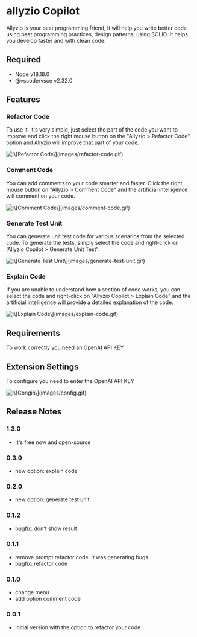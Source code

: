 # allyzio Copilot

Allyzio is your best programming friend, it will help you write better code using best programming practices, design patterns, using SOLID. It helps you develop faster and with clean code.

## Required
- Node v18.18.0
- @vscode/vsce v2.32.0

## Features

### Refactor Code
To use it, it's very simple, just select the part of the code you want to improve and click the right mouse button on the "Allyzio > Refactor Code" option and Allyzio will improve that part of your code.


![\!\\[Refactor Code\\]\(images/refactor-code.gif\)](https://ik.imagekit.io/prezaty/refactor-code_q4t0noWKe.gif?updatedAt=1723747027277)

### Comment Code
You can add comments to your code smarter and faster. Click the right mouse button on "Allyzio > Comment Code" and the artificial intelligence will comment on your code.

![\!\\[Comment Code\\]\(images/comment-code.gif\)](https://ik.imagekit.io/prezaty/comment-code_w3yhHKhiBc.gif?updatedAt=1723747026895)

### Generate Test Unit
You can generate unit test code for various scenarios from the selected code. To generate the tests, simply select the code and right-click on 'Allyzio Copilot > Generate Unit Test'.

![\!\\[Generate Test Unit\\]\(images/generate-test-unit.gif\)](https://ik.imagekit.io/prezaty/generate-test-unit_py-aG2g_j.gif?updatedAt=1723747027283)

### Explain Code
If you are unable to understand how a section of code works, you can select the code and right-click on "Allyzio Copilot > Explain Code" and the artificial intelligence will provide a detailed explanation of the code.

![\!\\[Explain Code\\]\(images/explain-code.gif\)](https://ik.imagekit.io/prezaty/explain-code_w6Jk2xLqI.gif?updatedAt=1723758862138)


## Requirements

To work correctly you need an OpenAI API KEY

## Extension Settings

To configure you need to enter the OpenAI API KEY

![\!\\[Congih\\]\(images/config.gif\)](https://ik.imagekit.io/prezaty/config_gK8Lc7esx.gif?updatedAt=1723747026804)

## Release Notes

### 1.3.0

- It's free now and open-source

### 0.3.0

- new option: explain code

### 0.2.0

- new option: generate test unit

### 0.1.2

- bugfix: don't show result 

### 0.1.1

- remove prompt refactor code. It was generating bugs
- bugfix: refactor code

### 0.1.0

- change menu
- add option comment code

### 0.0.1

- Initial version with the option to refactor your code